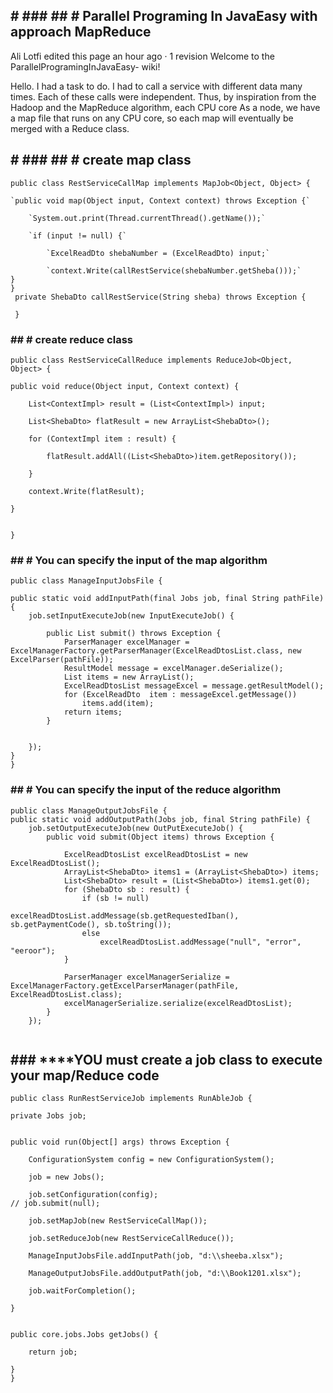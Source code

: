 ## # ### ## #  Parallel Programing In JavaEasy with approach MapReduce


Ali Lotfi edited this page an hour ago · 1 revision
Welcome to the ParallelProgramingInJavaEasy- wiki!

Hello. I had a task to do. I had to call a service with different data many times. Each of these calls were independent. Thus, by inspiration from the Hadoop and the MapReduce algorithm, each CPU core As a node, we have a map file that runs on any CPU core, so each map will eventually be merged with a Reduce class.

## # ### ## # create map class

```
public class RestServiceCallMap implements MapJob<Object, Object> {

`public void map(Object input, Context context) throws Exception {`

    `System.out.print(Thread.currentThread().getName());`

    `if (input != null) {`

        `ExcelReadDto shebaNumber = (ExcelReadDto) input;`

        `context.Write(callRestService(shebaNumber.getSheba()));`
}
}
 private ShebaDto callRestService(String sheba) throws Exception {
  
 }
 ```
          
          

### ## # create reduce class

```
public class RestServiceCallReduce implements ReduceJob<Object, Object> {

public void reduce(Object input, Context context) {

    List<ContextImpl> result = (List<ContextImpl>) input;

    List<ShebaDto> flatResult = new ArrayList<ShebaDto>();

    for (ContextImpl item : result) {

        flatResult.addAll((List<ShebaDto>)item.getRepository());

    }

    context.Write(flatResult);

}


} 
```

### ## # You can specify the input of the map algorithm


```
public class ManageInputJobsFile {

public static void addInputPath(final Jobs job, final String pathFile) {
    job.setInputExecuteJob(new InputExecuteJob() {

        public List submit() throws Exception {
            ParserManager excelManager = ExcelManagerFactory.getParserManager(ExcelReadDtosList.class, new ExcelParser(pathFile));
            ResultModel message = excelManager.deSerialize();
            List items = new ArrayList();
            ExcelReadDtosList messageExcel = message.getResultModel();
            for (ExcelReadDto  item : messageExcel.getMessage())
                items.add(item);
            return items;
        }


    });
}
}

```

### ## # You can specify the input of the reduce algorithm


```
public class ManageOutputJobsFile {
public static void addOutputPath(Jobs job, final String pathFile) {
    job.setOutputExecuteJob(new OutPutExecuteJob() {
        public void submit(Object items) throws Exception {

            ExcelReadDtosList excelReadDtosList = new ExcelReadDtosList();
            ArrayList<ShebaDto> items1 = (ArrayList<ShebaDto>) items;
            List<ShebaDto> result = (List<ShebaDto>) items1.get(0);
            for (ShebaDto sb : result) {
                if (sb != null)
                    excelReadDtosList.addMessage(sb.getRequestedIban(), sb.getPaymentCode(), sb.toString());
                else
                    excelReadDtosList.addMessage("null", "error", "eeroor");
            }

            ParserManager excelManagerSerialize = ExcelManagerFactory.getExcelParserManager(pathFile, ExcelReadDtosList.class);
            excelManagerSerialize.serialize(excelReadDtosList);
        }
    });


```

## ### ****YOU must create a job class to execute your map/Reduce code

```
public class RunRestServiceJob implements RunAbleJob {

private Jobs job;


public void run(Object[] args) throws Exception {

    ConfigurationSystem config = new ConfigurationSystem();

    job = new Jobs();

    job.setConfiguration(config);
// job.submit(null);

    job.setMapJob(new RestServiceCallMap());

    job.setReduceJob(new RestServiceCallReduce());

    ManageInputJobsFile.addInputPath(job, "d:\\sheeba.xlsx");

    ManageOutputJobsFile.addOutputPath(job, "d:\\Book1201.xlsx");

    job.waitForCompletion();

}


public core.jobs.Jobs getJobs() {

    return job;

}
}

```
